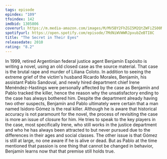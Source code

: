 ```yaml
---
tags: episode
epindex: "109"
tfoindex: 142
imdbid: 1305806
coverurl: https://m.media-amazon.com/images/M/MV5BY2FhZGI5M2QtZWFiZS00NjkwLWE4NWQtMzg3ZDZjNjdkYTJiXkEyXkFqcGdeQXVyMTMxODk2OTU@._V1_SY300_CR0,0,202,300_.jpg
spotifyurl: https://open.spotify.com/episode/7MdNiWVWWRJpxubZeBTI8C
title: "The Secret in Their Eyes"
releasedate: 2010
rating: "8.2"
---
```


In 1999, retired Argentinian federal justice agent Benjamín Espósito is writing a novel, using an old closed case as the source material. That case is the brutal rape and murder of Liliana Coloto. In addition to seeing the extreme grief of the victim's husband Ricardo Morales, Benjamín, his assistant Pablo Sandoval, and newly hired department chief Irene Menéndez-Hastings were personally affected by the case as Benjamín and Pablo tracked the killer, hence the reason why the unsatisfactory ending to the case has always bothered him. Despite the department already having two other suspects, Benjamín and Pablo ultimately were certain that a man named Isidoro Gómez is the real killer. Although he is aware that historical accuracy is not paramount for the novel, the process of revisiting the case is more an issue of closure for him. He tries to speak to the key players in the case, most specifically Irene, who still works in the justice department and who he has always been attracted to but never pursued due to the differences in their ages and social classes. The other issue is that Gómez is still at large, no one aware if he is alive or dead. But as Pablo at the time mentioned that passion is one thing that cannot be changed in behavior, Benjamín learns now that that premise still holds true.